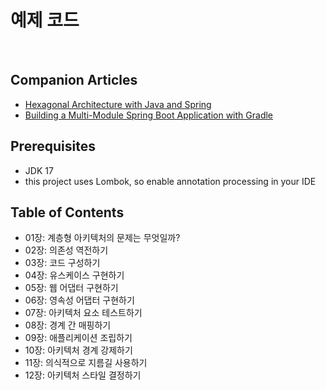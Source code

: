 # 예제 코드

<br>

## Companion Articles

* [Hexagonal Architecture with Java and Spring](https://reflectoring.io/spring-hexagonal/)
* [Building a Multi-Module Spring Boot Application with Gradle](https://reflectoring.io/spring-boot-gradle-multi-module/)

## Prerequisites

* JDK 17
* this project uses Lombok, so enable annotation processing in your IDE

## Table of Contents

* 01장: 계층형 아키텍처의 문제는 무엇일까?
* 02장: 의존성 역전하기
* 03장: 코드 구성하기
* 04장: 유스케이스 구현하기
* 05장: 웹 어댑터 구현하기
* 06장: 영속성 어댑터 구현하기
* 07장: 아키텍처 요소 테스트하기
* 08장: 경계 간 매핑하기
* 09장: 애플리케이션 조립하기
* 10장: 아키텍처 경계 강제하기
* 11장: 의식적으로 지름길 사용하기
* 12장: 아키텍처 스타일 결정하기
